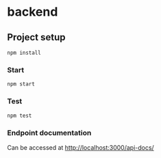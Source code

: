 # backend

## Project setup
```
npm install
```

### Start
```
npm start
```

### Test
```
npm test
```

### Endpoint documentation
Can be accessed at [http://localhost:3000/api-docs/](http://localhost:3000/api-docs/)